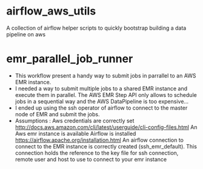 # airflow_aws_utils
A collection of airflow helper scripts to quickly bootstrap building a data pipeline on aws 

# emr_parallel_job_runner
* This workflow present a handy way to submit jobs in parrallel to an AWS EMR instance.
* I needed a way to submit multiple jobs to a shared EMR instance and execute them in parallel. The AWS EMR Step API only allows to schedule jobs in a sequential way and the AWS DataPipeline is too expensive...
* I ended up using the ssh operator of airflow to connect to the master node of EMR and submit the jobs.
* Assumptions : 
  Aws credentials are correctly set http://docs.aws.amazon.com/cli/latest/userguide/cli-config-files.html
  An Aws emr instance is available
  Airflow is installed https://airflow.apache.org/installation.html
  An airflow connection to connect to the EMR instance is correctly created (ssh_emr_default). This connection holds the reference to the key file for ssh connection, remote user and host to use to connect to your emr instance
